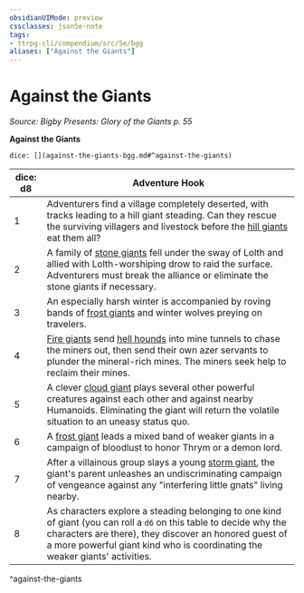 ```yaml
---
obsidianUIMode: preview
cssclasses: json5e-note
tags:
- ttrpg-cli/compendium/src/5e/bgg
aliases: ["Against the Giants"]
---
```

# Against the Giants
*Source: Bigby Presents: Glory of the Giants p. 55* 

**Against the Giants**

`dice: [](against-the-giants-bgg.md#^against-the-giants)`

| dice: d8 | Adventure Hook |
|----------|----------------|
| 1 | Adventurers find a village completely deserted, with tracks leading to a hill giant steading. Can they rescue the surviving villagers and livestock before the [hill giants](hill-giant.md) eat them all? |
| 2 | A family of [stone giants](stone-giant.md) fell under the sway of Lolth and allied with Lolth-worshiping drow to raid the surface. Adventurers must break the alliance or eliminate the stone giants if necessary. |
| 3 | An especially harsh winter is accompanied by roving bands of [frost giants](frost-giant.md) and winter wolves preying on travelers. |
| 4 | [Fire giants](fire-giant.md) send [hell hounds](hell-hound.md) into mine tunnels to chase the miners out, then send their own azer servants to plunder the mineral-rich mines. The miners seek help to reclaim their mines. |
| 5 | A clever [cloud giant](cloud-giant.md) plays several other powerful creatures against each other and against nearby Humanoids. Eliminating the giant will return the volatile situation to an uneasy status quo. |
| 6 | A [frost giant](frost-giant.md) leads a mixed band of weaker giants in a campaign of bloodlust to honor Thrym or a demon lord. |
| 7 | After a villainous group slays a young [storm giant](storm-giant.md), the giant's parent unleashes an undiscriminating campaign of vengeance against any "interfering little gnats" living nearby. |
| 8 | As characters explore a steading belonging to one kind of giant (you can roll a `d6` on this table to decide why the characters are there), they discover an honored guest of a more powerful giant kind who is coordinating the weaker giants' activities. |
^against-the-giants
